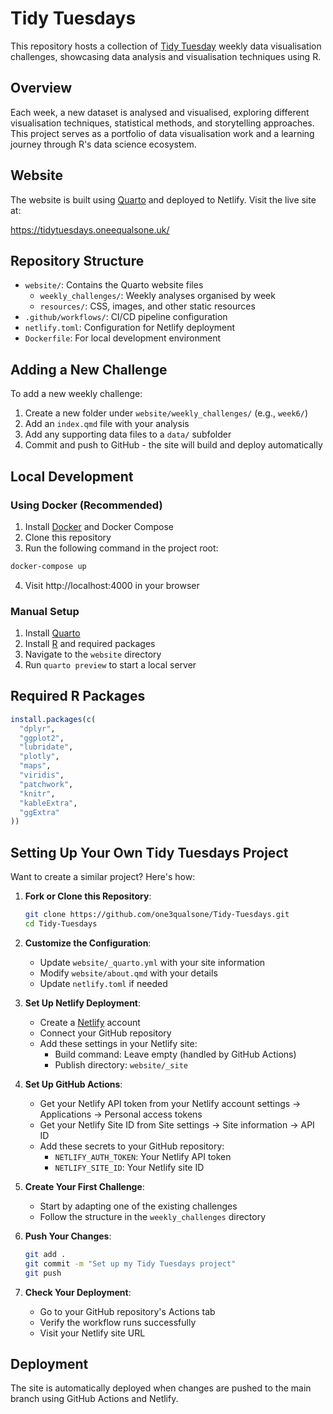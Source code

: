# Tidy Tuesdays

This repository hosts a collection of [Tidy Tuesday](https://github.com/rfordatascience/tidytuesday) weekly data visualisation challenges, showcasing data analysis and visualisation techniques using R.

## Overview

Each week, a new dataset is analysed and visualised, exploring different visualisation techniques, statistical methods, and storytelling approaches. This project serves as a portfolio of data visualisation work and a learning journey through R's data science ecosystem.

## Website

The website is built using [Quarto](https://quarto.org/) and deployed to Netlify. Visit the live site at:

https://tidytuesdays.oneequalsone.uk/

## Repository Structure

- `website/`: Contains the Quarto website files
  - `weekly_challenges/`: Weekly analyses organised by week
  - `resources/`: CSS, images, and other static resources
- `.github/workflows/`: CI/CD pipeline configuration
- `netlify.toml`: Configuration for Netlify deployment
- `Dockerfile`: For local development environment

## Adding a New Challenge

To add a new weekly challenge:

1. Create a new folder under `website/weekly_challenges/` (e.g., `week6/`)
2. Add an `index.qmd` file with your analysis
3. Add any supporting data files to a `data/` subfolder
4. Commit and push to GitHub - the site will build and deploy automatically

## Local Development

### Using Docker (Recommended)

1. Install [Docker](https://www.docker.com/get-started) and Docker Compose
2. Clone this repository
3. Run the following command in the project root:

```bash
docker-compose up
```

4. Visit http://localhost:4000 in your browser

### Manual Setup

1. Install [Quarto](https://quarto.org/docs/get-started/)
2. Install [R](https://www.r-project.org/) and required packages
3. Navigate to the `website` directory
4. Run `quarto preview` to start a local server

## Required R Packages

```r
install.packages(c(
  "dplyr",
  "ggplot2",
  "lubridate",
  "plotly",
  "maps",
  "viridis",
  "patchwork",
  "knitr",
  "kableExtra",
  "ggExtra"
))
```

## Setting Up Your Own Tidy Tuesdays Project

Want to create a similar project? Here's how:

1. **Fork or Clone this Repository**:
   ```bash
   git clone https://github.com/one3qualsone/Tidy-Tuesdays.git
   cd Tidy-Tuesdays
   ```

2. **Customize the Configuration**:
   - Update `website/_quarto.yml` with your site information
   - Modify `website/about.qmd` with your details
   - Update `netlify.toml` if needed

3. **Set Up Netlify Deployment**:
   - Create a [Netlify](https://www.netlify.com/) account
   - Connect your GitHub repository
   - Add these settings in your Netlify site:
     - Build command: Leave empty (handled by GitHub Actions)
     - Publish directory: `website/_site`

4. **Set Up GitHub Actions**:
   - Get your Netlify API token from your Netlify account settings → Applications → Personal access tokens
   - Get your Netlify Site ID from Site settings → Site information → API ID
   - Add these secrets to your GitHub repository:
     - `NETLIFY_AUTH_TOKEN`: Your Netlify API token
     - `NETLIFY_SITE_ID`: Your Netlify site ID

5. **Create Your First Challenge**:
   - Start by adapting one of the existing challenges
   - Follow the structure in the `weekly_challenges` directory

6. **Push Your Changes**:
   ```bash
   git add .
   git commit -m "Set up my Tidy Tuesdays project"
   git push
   ```

7. **Check Your Deployment**:
   - Go to your GitHub repository's Actions tab
   - Verify the workflow runs successfully
   - Visit your Netlify site URL

## Deployment

The site is automatically deployed when changes are pushed to the main branch using GitHub Actions and Netlify.
